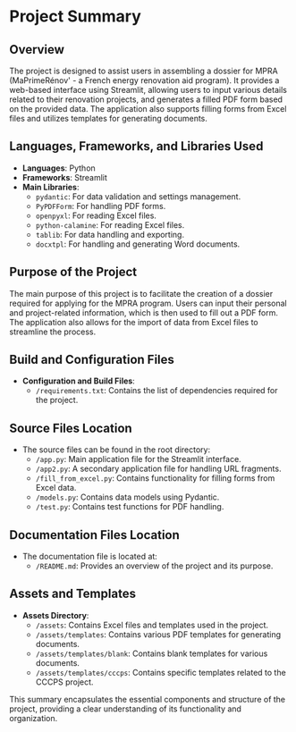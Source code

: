 # Project Summary

## Overview
The project is designed to assist users in assembling a dossier for MPRA (MaPrimeRénov' - a French energy renovation aid program). It provides a web-based interface using Streamlit, allowing users to input various details related to their renovation projects, and generates a filled PDF form based on the provided data. The application also supports filling forms from Excel files and utilizes templates for generating documents.

## Languages, Frameworks, and Libraries Used
- **Languages**: Python
- **Frameworks**: Streamlit
- **Main Libraries**:
  - `pydantic`: For data validation and settings management.
  - `PyPDFForm`: For handling PDF forms.
  - `openpyxl`: For reading Excel files.
  - `python-calamine`: For reading Excel files.
  - `tablib`: For data handling and exporting.
  - `docxtpl`: For handling and generating Word documents.

## Purpose of the Project
The main purpose of this project is to facilitate the creation of a dossier required for applying for the MPRA program. Users can input their personal and project-related information, which is then used to fill out a PDF form. The application also allows for the import of data from Excel files to streamline the process.

## Build and Configuration Files
- **Configuration and Build Files**:
  - `/requirements.txt`: Contains the list of dependencies required for the project.

## Source Files Location
- The source files can be found in the root directory:
  - `/app.py`: Main application file for the Streamlit interface.
  - `/app2.py`: A secondary application file for handling URL fragments.
  - `/fill_from_excel.py`: Contains functionality for filling forms from Excel data.
  - `/models.py`: Contains data models using Pydantic.
  - `/test.py`: Contains test functions for PDF handling.
  
## Documentation Files Location
- The documentation file is located at:
  - `/README.md`: Provides an overview of the project and its purpose.

## Assets and Templates
- **Assets Directory**:
  - `/assets`: Contains Excel files and templates used in the project.
  - `/assets/templates`: Contains various PDF templates for generating documents.
  - `/assets/templates/blank`: Contains blank templates for various documents.
  - `/assets/templates/cccps`: Contains specific templates related to the CCCPS project. 

This summary encapsulates the essential components and structure of the project, providing a clear understanding of its functionality and organization.